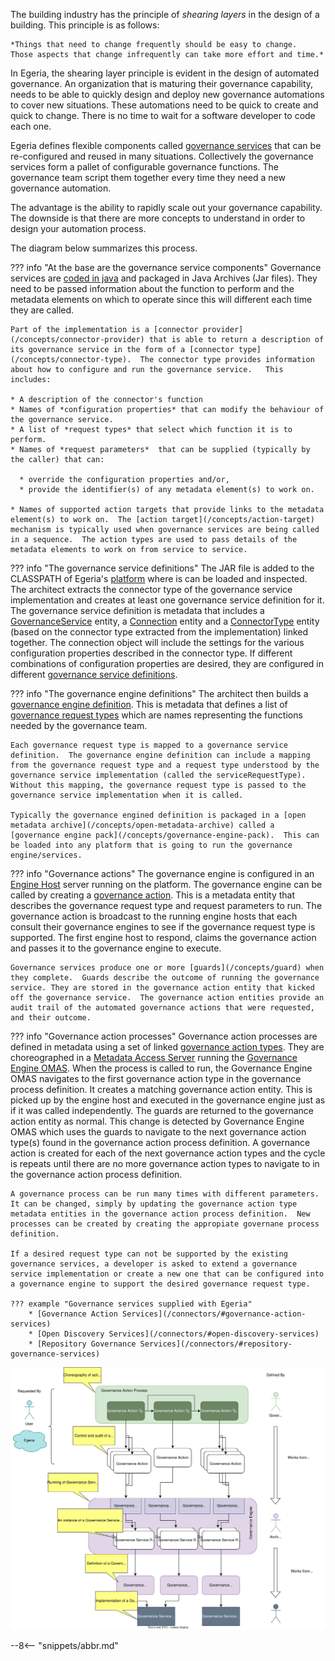 <!-- SPDX-License-Identifier: CC-BY-4.0 -->
<!-- Copyright Contributors to the ODPi Egeria project 2020. -->

The building industry has the principle of *shearing layers* in the design of a building.  This principle is as follows: 

    *Things that need to change frequently should be easy to change.  Those aspects that change infrequently can take more effort and time.*

In Egeria, the shearing layer principle is evident in the design of automated governance.  An organization that is maturing their governance capability, needs to be able to quickly design and deploy new governance automations to cover new situations.  These automations need to be quick to create and quick to change.  There is no time to wait for a software developer to code each one.  

Egeria defines flexible components called [governance services](/concepts/governance-services) that can be re-configured and reused in many situations.  Collectively the governance services form a pallet of configurable governance functions.  The governance team script them together every time they need a new governance automation.

The advantage is the ability to rapidly scale out your governance capability.  The downside is that there are more concepts to understand in order to design your automation process.

The diagram below summarizes this process.  

??? info "At the base are the governance service components"
    Governance services are [coded in java](/guides/developer/#extending-egeria-using-connectors) and packaged in Java Archives (Jar files).  They need to be passed information about the function to perform and the metadata elements on which to operate since this will different each time they are called.

    Part of the implementation is a [connector provider](/concepts/connector-provider) that is able to return a description of its governance service in the form of a [connector type](/concepts/connector-type).  The connector type provides information about how to configure and run the governance service.   This includes:

    * A description of the connector's function
    * Names of *configuration properties* that can modify the behaviour of the governance service.
    * A list of *request types* that select which function it is to perform.
    * Names of *request parameters*  that can be supplied (typically by the caller) that can:

      * override the configuration properties and/or,
      * provide the identifier(s) of any metadata element(s) to work on.
  
    * Names of supported action targets that provide links to the metadata element(s) to work on.  The [action target](/concepts/action-target) mechanism is typically used when governance services are being called in a sequence.  The action types are used to pass details of the metadata elements to work on from service to service.

??? info "The governance service definitions"
    The JAR file is added to the CLASSPATH of Egeria's [platform](/concepts/omag-server-platform) where is can be loaded and inspected.  The architect extracts the connector type of the governance service implementation and creates at least one governance service definition for it.  The governance service definition is metadata that includes a [GovernanceService](/types/4/0461-Governance-Engines) entity, a [Connection](/types/2/0201-Connectors-and-Connections) entity and a [ConnectorType](/types/2/0201-Connectors-and-Connections) entity (based on the connector type extracted from the implementation) linked together.  The connection object will include the settings for the various configuration properties described in the connector type.  If different combinations of configuration properties are desired, they are configured in different [governance service definitions](/concepts/governance-service-definition).

??? info "The governance engine definitions"
    The architect then builds a [governance engine definition](/concepts/governance-engine-definition).  This is metadata that defines a list of [governance request types](/concepts/governance-request-type) which are names representing the functions needed by the governance team.

    Each governance request type is mapped to a governance service definition.  The governance engine definition can include a mapping from the governance request type and a request type understood by the governance service implementation (called the serviceRequestType).  Without this mapping, the governance request type is passed to the governance service implementation when it is called.

    Typically the governance engined definition is packaged in a [open metadata archive](/concepts/open-metadata-archive) called a [governance engine pack](/concepts/governance-engine-pack).  This can be loaded into any platform that is going to run the governance engine/services.

??? info "Governance actions"
    The governance engine is configured in an [Engine Host](/concepts/engine-host) server running on the platform.  The governance engine can be called by creating a [governance action](/concepts/governance-action).  This is a metadata entity that describes the governance request type and request parameters to run.  The governance action is broadcast to the running engine hosts that each consult their governance engines to see if the governance request type is supported.  The first engine host to respond, claims the governance action and passes it to the governance engine to execute.

    Governance services produce one or more [guards](/concepts/guard) when they complete.  Guards describe the outcome of running the governance service. They are stored in the governance action entity that kicked off the governance service.  The governance action entities provide an audit trail of the automated governance actions that were requested, and their outcome.

??? info "Governance action processes"
    Governance action processes are defined in metadata using a set of linked [governance action types](/concepts/governance-action-type).  They are choreographed in a [Metadata Access Server](/concepts/metadata-access-server) running the [Governance Engine OMAS](/services/omas/governance-engine/overview). When the process is called to run, the Governance Engine OMAS navigates to the first governance action type in the governance process definition.  It creates a matching governance action entity.  This is picked up by the engine host and executed in the governance engine just as if it was called independently.  The guards are returned to the governance action entity as normal.  This change is detected by Governance Engine OMAS which uses the guards to navigate to the next governance action type(s) found in the governance action process definition.  A governance action is created for each of the next governance action types and the cycle is repeats until there are no more governance action types to navigate to in the governance action process definition.

    A governance process can be run many times with different parameters.  It can be changed, simply by updating the governance action type metadata entities in the governance action process definition.  New processes can be created by creating the appropiate governane process definition.

    If a desired request type can not be supported by the existing governance services, a developer is asked to extend a governance service implementation or create a new one that can be configured into a governance engine to support the desired governance request type.

    ??? example "Governance services supplied with Egeria"
        * [Governance Action Services](/connectors/#governance-action-services)
        * [Open Discovery Services](/connectors/#open-discovery-services)
        * [Repository Governance Services](/connectors/#repository-governance-services)

![Layers of governance automation](governance-engines-layering.svg)

--8<-- "snippets/abbr.md"